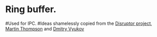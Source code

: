 Ring buffer.
=============

#Used for IPC.
#Ideas shamelessly copied from the [Disruptor project](http://lmax-exchange.github.io/disruptor), [Martin Thompson](http://mechanical-sympathy.blogspot.com) and [Dmitry Vyukov](http://www.1024cores.net)